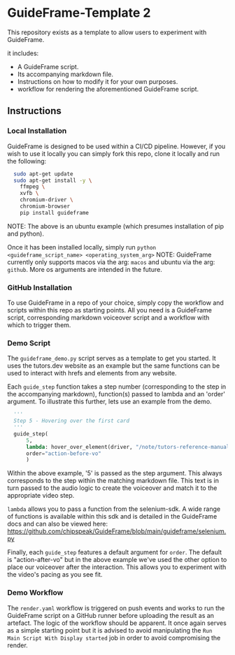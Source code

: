 # GuideFrame-Template 2
This repository exists as a template to allow users to experiment with GuideFrame.

it includes:

* A GuideFrame script.
* Its accompanying markdown file.
* Instructions on how to modify it for your own purposes.
* workflow for rendering the aforementioned GuideFrame script.

## Instructions

### Local Installation
GuideFrame is designed to be used within a CI/CD pipeline. However, if you wish to use it locally you can simply fork this repo, clone it locally and run the following:
```bash
  sudo apt-get update
  sudo apt-get install -y \
    ffmpeg \
    xvfb \
    chromium-driver \
    chromium-browser
    pip install guideframe
```
NOTE: The above is an ubuntu example (which presumes installation of pip and python).

Once it has been installed locally, simply run `python <guideframe_script_name> <operating_system_arg>`
NOTE: GuideFrame currently only supports macos via the arg: `macos` and ubuntu via the arg: `github`. More os arguments are intended in the future.


### GitHub Installation
To use GuideFrame in a repo of your choice, simply copy the workflow and scripts within this repo as starting points. All you need is a 
GuideFrame script, corresponding markdown voiceover script and a workflow with which to trigger them.


### Demo Script
The `guideframe_demo.py` script serves as a template to get you started. It uses the tutors.dev website as an example but the same
functions can be used to interact with hrefs and elements from any website. 

Each `guide_step` function takes a step number (corresponding to the step in the accompanying markdown), function(s) passed to lambda and
an 'order' argument. To illustrate this further, lets use an example from the demo.

```python
  '''
  Step 5 - Hovering over the first card
  '''
  guide_step(
      5,
      lambda: hover_over_element(driver, "/note/tutors-reference-manual/unit-0-getting-started/note-01-getting-started"),
      order="action-before-vo"
      )
```

Within the above example, '5' is passed as the step argument. This always corresponds to the step within the matching markdown file. This text is in turn passed
to the audio logic to create the voiceover and match it to the appropriate video step.

`lambda` allows you to pass a function from the selenium-sdk. A wide range of functions is available within this sdk and is detailed in the GuideFrame docs
and can also be viewed here: https://github.com/chipspeak/GuideFrame/blob/main/guideframe/selenium.py

Finally, each `guide_step` features a default argument for `order`. The default is "action-after-vo" but in the above example we've used the other option to place our voiceover after the interaction. This allows you to experiment with the video's pacing as you see fit.

### Demo Workflow
The `render.yaml` workflow is triggered on push events and works to run the GuideFrame script on a GitHub runner before uploading the result as an artefact. The logic of the
workflow should be apparent. It once again serves as a simple starting point but it is advised to avoid manipulating the `Run Main Script With Display started` job in order to avoid compromising the render.
